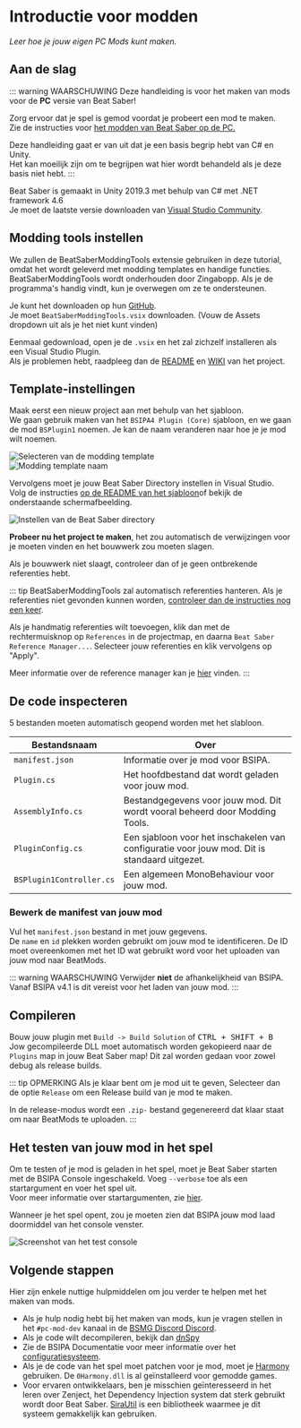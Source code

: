 # Introductie voor modden
_Leer hoe je jouw eigen PC Mods kunt maken._

## Aan de slag
::: warning WAARSCHUWING Deze handleiding is voor het maken van mods voor de **PC** versie van Beat Saber!

Zorg ervoor dat je spel is gemod voordat je probeert een mod te maken.  
Zie de instructies voor [ het modden van Beat Saber op de PC.](/pc-modding.md)

Deze handleiding gaat er van uit dat je een basis begrip hebt van C# en Unity.  
Het kan moeilijk zijn om te begrijpen wat hier wordt behandeld als je deze basis niet hebt. :::

Beat Saber is gemaakt in Unity 2019.3 met behulp van C# met .NET framework 4.6  
Je moet de laatste versie downloaden van [Visual Studio Community](https://visualstudio.microsoft.com/).

## Modding tools instellen
We zullen de BeatSaberModdingTools extensie gebruiken in deze tutorial, omdat het wordt geleverd met modding templates en handige functies.  
BeatSaberModdingTools wordt onderhouden door Zingabopp. Als je de programma's handig vindt, kun je overwegen om ze te ondersteunen.

Je kunt het downloaden op hun [GitHub](https://github.com/Zingabopp/BeatSaberTemplates/releases/latest).  
Je moet `BeatSaberModdingTools.vsix` downloaden. (Vouw de Assets dropdown uit als je het niet kunt vinden)

Eenmaal gedownload, open je de `.vsix` en het zal zichzelf installeren als een Visual Studio Plugin.  
Als je problemen hebt, raadpleeg dan de [README](https://github.com/Zingabopp/BeatSaberModdingTools#readme) en [WIKI](https://github.com/Zingabopp/BeatSaberModdingTools/wiki) van het project.

## Template-instellingen
Maak eerst een nieuw project aan met behulp van het sjabloon.  
We gaan gebruik maken van het `BSIPA4 Plugin (Core)` sjabloon, en we gaan de mod `BSPlugin1` noemen. Je kan de naam veranderen naar hoe je je mod wilt noemen.

![Selecteren van de modding template](~@images/modding/modding-template-select.png "Selecteren van de modding template")  
![Modding template naam](~@images/modding/modding-template-name.png "Modding template naam")

Vervolgens moet je jouw Beat Saber Directory instellen in Visual Studio. Volg de instructies [op de README van het sjabloon](https://github.com/Zingabopp/BeatSaberModdingTools#how-to-use)of bekijk de onderstaande schermafbeelding.

![Instellen van de Beat Saber directory](~@images/modding/setup-bs-directory.png "Instellen van de Beat Saber directory")

**Probeer nu het project te maken**, het zou automatisch de verwijzingen voor je moeten vinden en het bouwwerk zou moeten slagen.

Als je bouwwerk niet slaagt, controleer dan of je geen ontbrekende referenties hebt.

::: tip BeatSaberModdingTools zal automatisch referenties hanteren. Als je referenties niet gevonden kunnen worden, [controleer dan de instructies nog een keer](https://github.com/Zingabopp/BeatSaberModdingTools#how-to-use).

Als je handmatig referenties wilt toevoegen, klik dan met de rechtermuisknop op `References` in de projectmap, en daarna `Beat Saber Reference Manager...`. Selecteer jouw referenties en klik vervolgens op "Apply".

Meer informatie over de reference manager kan je [hier](https://github.com/Zingabopp/BeatSaberModdingTools/wiki/Adding-References) vinden. :::

## De code inspecteren
5 bestanden moeten automatisch geopend worden met het slabloon.

| Bestandsnaam             | Over                                                                                         |
| ------------------------ | -------------------------------------------------------------------------------------------- |
| `manifest.json`          | Informatie over je mod voor BSIPA.                                                           |
| `Plugin.cs`              | Het hoofdbestand dat wordt geladen voor jouw mod.                                            |
| `AssemblyInfo.cs`        | Bestandgegevens voor jouw mod. Dit wordt vooral beheerd door Modding Tools.                  |
| `PluginConfig.cs`        | Een sjabloon voor het inschakelen van configuratie voor jouw mod. Dit is standaard uitgezet. |
| `BSPlugin1Controller.cs` | Een algemeen MonoBehaviour voor jouw mod.                                                    |

### Bewerk de manifest van jouw mod
Vul het `manifest.json` bestand in met jouw gegevens.  
De `name` en `id` plekken worden gebruikt om jouw mod te identificeren. De ID moet overeenkomen met het ID wat gebruikt word voor het uploaden van jouw mod naar BeatMods.

::: warning WAARSCHUWING Verwijder **niet** de afhankelijkheid van BSIPA. Vanaf BSIPA v4.1 is dit vereist voor het laden van jouw mod. :::

## Compileren
Bouw jouw plugin met `Build -> Build Solution` of <kbd>CTRL + SHIFT + B</kbd>  
Jow gecompileerde DLL moet automatisch worden gekopieerd naar de `Plugins` map in jouw Beat Saber map! Dit zal worden gedaan voor zowel debug als release builds.

::: tip OPMERKING Als je klaar bent om je mod uit te geven, Selecteer dan de optie `Release` om een Release build van je mod te maken.

In de release-modus wordt een `.zip-` bestand gegenereerd dat klaar staat om naar BeatMods te uploaden. :::

## Het testen van jouw mod in het spel
Om te testen of je mod is geladen in het spel, moet je Beat Saber starten met de BSIPA Console ingeschakeld. Voeg `--verbose` toe als een startargument en voer het spel uit.  
Voor meer informatie over startargumenten, zie [hier](./#launch-args).

Wanneer je het spel opent, zou je moeten zien dat BSIPA jouw mod laad doormiddel van het console venster.

![Screenshot van het test console](~@images/modding/testing-console.png "Screenshot van het test console")

## Volgende stappen
Hier zijn enkele nuttige hulpmiddelen om jou verder te helpen met het maken van mods.
* Als je hulp nodig hebt bij het maken van mods, kun je vragen stellen in het `#pc-mod-dev` kanaal in de [BSMG Discord Discord](https://discord.gg/beatsabermods).
* Als je code wilt decompileren, bekijk dan [dnSpy](https://github.com/dnSpy/dnSpy/releases)
* Zie de BSIPA Documentatie voor meer informatie over het [configuratiesysteem](https://bsmg.github.io/BeatSaber-IPA-Reloaded/tags/4.1.3/articles/start-dev.html#configuring-your-plugin).
* Als je de code van het spel moet patchen voor je mod, moet je [Harmony](https://github.com/pardeike/Harmony#readme) gebruiken. De `0Harmony.dll` is al geïnstalleerd voor gemodde games.
* Voor ervaren ontwikkelaars, ben je misschien geïnteresseerd in het leren over Zenject, het Dependency Injection system dat sterk gebruikt wordt door Beat Saber. [SiraUtil](https://github.com/Auros/SiraUtil#readme) is een bibliotheek waarmee je dit systeem gemakkelijk kan gebruiken.